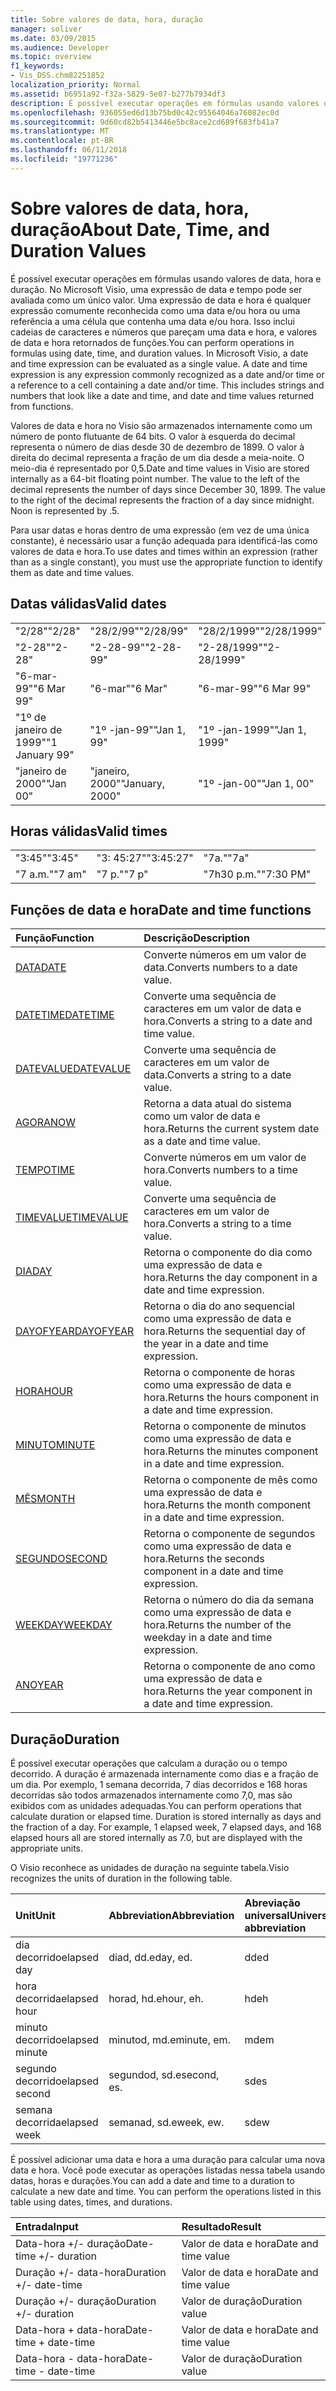 ```yaml
---
title: Sobre valores de data, hora, duração
manager: soliver
ms.date: 03/09/2015
ms.audience: Developer
ms.topic: overview
f1_keywords:
- Vis_DSS.chm82251852
localization_priority: Normal
ms.assetid: b6951a92-f32a-5829-5e07-b277b7934df3
description: É possível executar operações em fórmulas usando valores de data, hora e duração. No Microsoft Visio, uma expressão de data e tempo pode ser avaliada como um único valor. Uma expressão de data e hora é qualquer expressão comumente reconhecida como uma data e/ou hora ou uma referência a uma célula que contenha uma data e/ou hora. Isso inclui cadeias de caracteres e números que pareçam uma data e hora, e valores de data e hora retornados de funções.
ms.openlocfilehash: 936055ed6d13b75bd0c42c95564046a76082ec0d
ms.sourcegitcommit: 9d60cd82b5413446e5bc8ace2cd689f683fb41a7
ms.translationtype: MT
ms.contentlocale: pt-BR
ms.lasthandoff: 06/11/2018
ms.locfileid: "19771236"
---
```

# <a name="about-date-time-and-duration-values"></a><span data-ttu-id="3c97d-106">Sobre valores de data, hora, duração</span><span class="sxs-lookup"><span data-stu-id="3c97d-106">About Date, Time, and Duration Values</span></span>

<span data-ttu-id="3c97d-p102">É possível executar operações em fórmulas usando valores de data, hora e duração. No Microsoft Visio, uma expressão de data e tempo pode ser avaliada como um único valor. Uma expressão de data e hora é qualquer expressão comumente reconhecida como uma data e/ou hora ou uma referência a uma célula que contenha uma data e/ou hora. Isso inclui cadeias de caracteres e números que pareçam uma data e hora, e valores de data e hora retornados de funções.</span><span class="sxs-lookup"><span data-stu-id="3c97d-p102">You can perform operations in formulas using date, time, and duration values. In Microsoft Visio, a date and time expression can be evaluated as a single value. A date and time expression is any expression commonly recognized as a date and/or time or a reference to a cell containing a date and/or time. This includes strings and numbers that look like a date and time, and date and time values returned from functions.</span></span>
  
<span data-ttu-id="3c97d-p103">Valores de data e hora no Visio são armazenados internamente como um número de ponto flutuante de 64 bits. O valor à esquerda do decimal representa o número de dias desde 30 de dezembro de 1899. O valor à direita do decimal representa a fração de um dia desde a meia-noite. O meio-dia é representado por 0,5.</span><span class="sxs-lookup"><span data-stu-id="3c97d-p103">Date and time values in Visio are stored internally as a 64-bit floating point number. The value to the left of the decimal represents the number of days since December 30, 1899. The value to the right of the decimal represents the fraction of a day since midnight. Noon is represented by .5.</span></span>
  
<span data-ttu-id="3c97d-115">Para usar datas e horas dentro de uma expressão (em vez de uma única constante), é necessário usar a função adequada para identificá-las como valores de data e hora.</span><span class="sxs-lookup"><span data-stu-id="3c97d-115">To use dates and times within an expression (rather than as a single constant), you must use the appropriate function to identify them as date and time values.</span></span>
  
## <a name="valid-dates"></a><span data-ttu-id="3c97d-116">Datas válidas</span><span class="sxs-lookup"><span data-stu-id="3c97d-116">Valid dates</span></span>

||||
|:-----|:-----|:-----|
| <span data-ttu-id="3c97d-117">"2/28"</span><span class="sxs-lookup"><span data-stu-id="3c97d-117">"2/28"</span></span>  <br/> | <span data-ttu-id="3c97d-118">"28/2/99"</span><span class="sxs-lookup"><span data-stu-id="3c97d-118">"2/28/99"</span></span>  <br/> | <span data-ttu-id="3c97d-119">"28/2/1999"</span><span class="sxs-lookup"><span data-stu-id="3c97d-119">"2/28/1999"</span></span>  <br/> |
| <span data-ttu-id="3c97d-120">"2-28"</span><span class="sxs-lookup"><span data-stu-id="3c97d-120">"2-28"</span></span>  <br/> | <span data-ttu-id="3c97d-121">"2-28-99"</span><span class="sxs-lookup"><span data-stu-id="3c97d-121">"2-28-99"</span></span>  <br/> | <span data-ttu-id="3c97d-122">"2-28/1999"</span><span class="sxs-lookup"><span data-stu-id="3c97d-122">"2-28/1999"</span></span>  <br/> |
| <span data-ttu-id="3c97d-123">"6-mar-99"</span><span class="sxs-lookup"><span data-stu-id="3c97d-123">"6 Mar 99"</span></span>  <br/> | <span data-ttu-id="3c97d-124">"6-mar"</span><span class="sxs-lookup"><span data-stu-id="3c97d-124">"6 Mar"</span></span>  <br/> | <span data-ttu-id="3c97d-125">"6-mar-99"</span><span class="sxs-lookup"><span data-stu-id="3c97d-125">"6 Mar 99"</span></span>  <br/> |
| <span data-ttu-id="3c97d-126">"1º de janeiro de 1999"</span><span class="sxs-lookup"><span data-stu-id="3c97d-126">"1 January 99"</span></span>  <br/> | <span data-ttu-id="3c97d-127">"1º -jan-99"</span><span class="sxs-lookup"><span data-stu-id="3c97d-127">"Jan 1, 99"</span></span>  <br/> | <span data-ttu-id="3c97d-128">"1º -jan-1999"</span><span class="sxs-lookup"><span data-stu-id="3c97d-128">"Jan 1, 1999"</span></span>  <br/> |
| <span data-ttu-id="3c97d-129">"janeiro de 2000"</span><span class="sxs-lookup"><span data-stu-id="3c97d-129">"Jan 00"</span></span>  <br/> | <span data-ttu-id="3c97d-130">"janeiro, 2000"</span><span class="sxs-lookup"><span data-stu-id="3c97d-130">"January, 2000"</span></span>  <br/> | <span data-ttu-id="3c97d-131">"1º -jan-00"</span><span class="sxs-lookup"><span data-stu-id="3c97d-131">"Jan 1, 00"</span></span>  <br/> |
   
## <a name="valid-times"></a><span data-ttu-id="3c97d-132">Horas válidas</span><span class="sxs-lookup"><span data-stu-id="3c97d-132">Valid times</span></span>

||||
|:-----|:-----|:-----|
| <span data-ttu-id="3c97d-133">"3:45"</span><span class="sxs-lookup"><span data-stu-id="3c97d-133">"3:45"</span></span>  <br/> | <span data-ttu-id="3c97d-134">"3: 45:27"</span><span class="sxs-lookup"><span data-stu-id="3c97d-134">"3:45:27"</span></span>  <br/> | <span data-ttu-id="3c97d-135">"7a."</span><span class="sxs-lookup"><span data-stu-id="3c97d-135">"7a"</span></span>  <br/> |
| <span data-ttu-id="3c97d-136">"7 a.m."</span><span class="sxs-lookup"><span data-stu-id="3c97d-136">"7 am"</span></span>  <br/> | <span data-ttu-id="3c97d-137">"7 p."</span><span class="sxs-lookup"><span data-stu-id="3c97d-137">"7 p"</span></span>  <br/> | <span data-ttu-id="3c97d-138">"7h30 p.m."</span><span class="sxs-lookup"><span data-stu-id="3c97d-138">"7:30 PM"</span></span>  <br/> |
   
## <a name="date-and-time-functions"></a><span data-ttu-id="3c97d-139">Funções de data e hora</span><span class="sxs-lookup"><span data-stu-id="3c97d-139">Date and time functions</span></span>

|<span data-ttu-id="3c97d-140">**Função**</span><span class="sxs-lookup"><span data-stu-id="3c97d-140">**Function**</span></span>|<span data-ttu-id="3c97d-141">**Descrição**</span><span class="sxs-lookup"><span data-stu-id="3c97d-141">**Description**</span></span>|
|:-----|:-----|
|[<span data-ttu-id="3c97d-142">DATA</span><span class="sxs-lookup"><span data-stu-id="3c97d-142">DATE</span></span>](date-function-visioshapesheet.md) <br/> | <span data-ttu-id="3c97d-143">Converte números em um valor de data.</span><span class="sxs-lookup"><span data-stu-id="3c97d-143">Converts numbers to a date value.</span></span>  <br/> |
|[<span data-ttu-id="3c97d-144">DATETIME</span><span class="sxs-lookup"><span data-stu-id="3c97d-144">DATETIME</span></span>](datetime-function.md) <br/> | <span data-ttu-id="3c97d-145">Converte uma sequência de caracteres em um valor de data e hora.</span><span class="sxs-lookup"><span data-stu-id="3c97d-145">Converts a string to a date and time value.</span></span>  <br/> |
|[<span data-ttu-id="3c97d-146">DATEVALUE</span><span class="sxs-lookup"><span data-stu-id="3c97d-146">DATEVALUE</span></span>](datevalue-function-visioshapesheet.md) <br/> | <span data-ttu-id="3c97d-147">Converte uma sequência de caracteres em um valor de data.</span><span class="sxs-lookup"><span data-stu-id="3c97d-147">Converts a string to a date value.</span></span>  <br/> |
|[<span data-ttu-id="3c97d-148">AGORA</span><span class="sxs-lookup"><span data-stu-id="3c97d-148">NOW</span></span>](now-function-visioshapesheet.md) <br/> | <span data-ttu-id="3c97d-149">Retorna a data atual do sistema como um valor de data e hora.</span><span class="sxs-lookup"><span data-stu-id="3c97d-149">Returns the current system date as a date and time value.</span></span>  <br/> |
|[<span data-ttu-id="3c97d-150">TEMPO</span><span class="sxs-lookup"><span data-stu-id="3c97d-150">TIME</span></span>](time-function-visioshapesheet.md) <br/> | <span data-ttu-id="3c97d-151">Converte números em um valor de hora.</span><span class="sxs-lookup"><span data-stu-id="3c97d-151">Converts numbers to a time value.</span></span>  <br/> |
|[<span data-ttu-id="3c97d-152">TIMEVALUE</span><span class="sxs-lookup"><span data-stu-id="3c97d-152">TIMEVALUE</span></span>](timevalue-function-visioshapesheet.md) <br/> | <span data-ttu-id="3c97d-153">Converte uma sequência de caracteres em um valor de hora.</span><span class="sxs-lookup"><span data-stu-id="3c97d-153">Converts a string to a time value.</span></span>  <br/> |
|[<span data-ttu-id="3c97d-154">DIA</span><span class="sxs-lookup"><span data-stu-id="3c97d-154">DAY</span></span>](day-function-visioshapesheet.md) <br/> | <span data-ttu-id="3c97d-155">Retorna o componente do dia como uma expressão de data e hora.</span><span class="sxs-lookup"><span data-stu-id="3c97d-155">Returns the day component in a date and time expression.</span></span>  <br/> |
|[<span data-ttu-id="3c97d-156">DAYOFYEAR</span><span class="sxs-lookup"><span data-stu-id="3c97d-156">DAYOFYEAR</span></span>](dayofyear-function.md) <br/> | <span data-ttu-id="3c97d-157">Retorna o dia do ano sequencial como uma expressão de data e hora.</span><span class="sxs-lookup"><span data-stu-id="3c97d-157">Returns the sequential day of the year in a date and time expression.</span></span>  <br/> |
|[<span data-ttu-id="3c97d-158">HORA</span><span class="sxs-lookup"><span data-stu-id="3c97d-158">HOUR</span></span>](hour-function-visioshapesheet.md) <br/> | <span data-ttu-id="3c97d-159">Retorna o componente de horas como uma expressão de data e hora.</span><span class="sxs-lookup"><span data-stu-id="3c97d-159">Returns the hours component in a date and time expression.</span></span>  <br/> |
|[<span data-ttu-id="3c97d-160">MINUTO</span><span class="sxs-lookup"><span data-stu-id="3c97d-160">MINUTE</span></span>](minute-function-visioshapesheet.md) <br/> | <span data-ttu-id="3c97d-161">Retorna o componente de minutos como uma expressão de data e hora.</span><span class="sxs-lookup"><span data-stu-id="3c97d-161">Returns the minutes component in a date and time expression.</span></span>  <br/> |
|[<span data-ttu-id="3c97d-162">MÊS</span><span class="sxs-lookup"><span data-stu-id="3c97d-162">MONTH</span></span>](month-function-visioshapesheet.md) <br/> | <span data-ttu-id="3c97d-163">Retorna o componente de mês como uma expressão de data e hora.</span><span class="sxs-lookup"><span data-stu-id="3c97d-163">Returns the month component in a date and time expression.</span></span>  <br/> |
|[<span data-ttu-id="3c97d-164">SEGUNDO</span><span class="sxs-lookup"><span data-stu-id="3c97d-164">SECOND</span></span>](second-function-visioshapesheet.md) <br/> | <span data-ttu-id="3c97d-165">Retorna o componente de segundos como uma expressão de data e hora.</span><span class="sxs-lookup"><span data-stu-id="3c97d-165">Returns the seconds component in a date and time expression.</span></span>  <br/> |
|[<span data-ttu-id="3c97d-166">WEEKDAY</span><span class="sxs-lookup"><span data-stu-id="3c97d-166">WEEKDAY</span></span>](weekday-function-visioshapesheet.md) <br/> | <span data-ttu-id="3c97d-167">Retorna o número do dia da semana como uma expressão de data e hora.</span><span class="sxs-lookup"><span data-stu-id="3c97d-167">Returns the number of the weekday in a date and time expression.</span></span>  <br/> |
|[<span data-ttu-id="3c97d-168">ANO</span><span class="sxs-lookup"><span data-stu-id="3c97d-168">YEAR</span></span>](year-function-visioshapesheet.md) <br/> | <span data-ttu-id="3c97d-169">Retorna o componente de ano como uma expressão de data e hora.</span><span class="sxs-lookup"><span data-stu-id="3c97d-169">Returns the year component in a date and time expression.</span></span>  <br/> |
   
## <a name="duration"></a><span data-ttu-id="3c97d-170">Duração</span><span class="sxs-lookup"><span data-stu-id="3c97d-170">Duration</span></span>

<span data-ttu-id="3c97d-p104">É possível executar operações que calculam a duração ou o tempo decorrido. A duração é armazenada internamente como dias e a fração de um dia. Por exemplo, 1 semana decorrida, 7 dias decorridos e 168 horas decorridas são todos armazenados internamente como 7,0, mas são exibidos com as unidades adequadas.</span><span class="sxs-lookup"><span data-stu-id="3c97d-p104">You can perform operations that calculate duration or elapsed time. Duration is stored internally as days and the fraction of a day. For example, 1 elapsed week, 7 elapsed days, and 168 elapsed hours all are stored internally as 7.0, but are displayed with the appropriate units.</span></span>
  
<span data-ttu-id="3c97d-174">O Visio reconhece as unidades de duração na seguinte tabela.</span><span class="sxs-lookup"><span data-stu-id="3c97d-174">Visio recognizes the units of duration in the following table.</span></span>
  
|<span data-ttu-id="3c97d-175">**Unit**</span><span class="sxs-lookup"><span data-stu-id="3c97d-175">**Unit**</span></span>|<span data-ttu-id="3c97d-176">**Abbreviation**</span><span class="sxs-lookup"><span data-stu-id="3c97d-176">**Abbreviation**</span></span>|<span data-ttu-id="3c97d-177">**Abreviação universal**</span><span class="sxs-lookup"><span data-stu-id="3c97d-177">**Universal abbreviation**</span></span>|
|:-----|:-----|:-----|
| <span data-ttu-id="3c97d-178">dia decorrido</span><span class="sxs-lookup"><span data-stu-id="3c97d-178">elapsed day</span></span>  <br/> | <span data-ttu-id="3c97d-179">diad, dd.</span><span class="sxs-lookup"><span data-stu-id="3c97d-179">eday, ed.</span></span>  <br/> | <span data-ttu-id="3c97d-180">dd</span><span class="sxs-lookup"><span data-stu-id="3c97d-180">ed</span></span>  <br/> |
| <span data-ttu-id="3c97d-181">hora decorrida</span><span class="sxs-lookup"><span data-stu-id="3c97d-181">elapsed hour</span></span>  <br/> | <span data-ttu-id="3c97d-182">horad, hd.</span><span class="sxs-lookup"><span data-stu-id="3c97d-182">ehour, eh.</span></span>  <br/> | <span data-ttu-id="3c97d-183">hd</span><span class="sxs-lookup"><span data-stu-id="3c97d-183">eh</span></span>  <br/> |
| <span data-ttu-id="3c97d-184">minuto decorrido</span><span class="sxs-lookup"><span data-stu-id="3c97d-184">elapsed minute</span></span>  <br/> | <span data-ttu-id="3c97d-185">minutod, md.</span><span class="sxs-lookup"><span data-stu-id="3c97d-185">eminute, em.</span></span>  <br/> | <span data-ttu-id="3c97d-186">md</span><span class="sxs-lookup"><span data-stu-id="3c97d-186">em</span></span>  <br/> |
| <span data-ttu-id="3c97d-187">segundo decorrido</span><span class="sxs-lookup"><span data-stu-id="3c97d-187">elapsed second</span></span>  <br/> | <span data-ttu-id="3c97d-188">segundod, sd.</span><span class="sxs-lookup"><span data-stu-id="3c97d-188">esecond, es.</span></span>  <br/> | <span data-ttu-id="3c97d-189">sd</span><span class="sxs-lookup"><span data-stu-id="3c97d-189">es</span></span>  <br/> |
| <span data-ttu-id="3c97d-190">semana decorrida</span><span class="sxs-lookup"><span data-stu-id="3c97d-190">elapsed week</span></span>  <br/> | <span data-ttu-id="3c97d-191">semanad, sd.</span><span class="sxs-lookup"><span data-stu-id="3c97d-191">eweek, ew.</span></span>  <br/> | <span data-ttu-id="3c97d-192">sd</span><span class="sxs-lookup"><span data-stu-id="3c97d-192">ew</span></span>  <br/> |
   
<span data-ttu-id="3c97d-p105">É possível adicionar uma data e hora a uma duração para calcular uma nova data e hora. Você pode executar as operações listadas nessa tabela usando datas, horas e durações.</span><span class="sxs-lookup"><span data-stu-id="3c97d-p105">You can add a date and time to a duration to calculate a new date and time. You can perform the operations listed in this table using dates, times, and durations.</span></span>
  
|<span data-ttu-id="3c97d-195">**Entrada**</span><span class="sxs-lookup"><span data-stu-id="3c97d-195">**Input**</span></span>|<span data-ttu-id="3c97d-196">**Resultado**</span><span class="sxs-lookup"><span data-stu-id="3c97d-196">**Result**</span></span>|
|:-----|:-----|
| <span data-ttu-id="3c97d-197">Data-hora +/- duração</span><span class="sxs-lookup"><span data-stu-id="3c97d-197">Date-time +/- duration</span></span>  <br/> | <span data-ttu-id="3c97d-198">Valor de data e hora</span><span class="sxs-lookup"><span data-stu-id="3c97d-198">Date and time value</span></span>  <br/> |
| <span data-ttu-id="3c97d-199">Duração +/- data-hora</span><span class="sxs-lookup"><span data-stu-id="3c97d-199">Duration +/- date-time</span></span>  <br/> | <span data-ttu-id="3c97d-200">Valor de data e hora</span><span class="sxs-lookup"><span data-stu-id="3c97d-200">Date and time value</span></span>  <br/> |
| <span data-ttu-id="3c97d-201">Duração +/- duração</span><span class="sxs-lookup"><span data-stu-id="3c97d-201">Duration +/- duration</span></span>  <br/> | <span data-ttu-id="3c97d-202">Valor de duração</span><span class="sxs-lookup"><span data-stu-id="3c97d-202">Duration value</span></span>  <br/> |
| <span data-ttu-id="3c97d-203">Data-hora + data-hora</span><span class="sxs-lookup"><span data-stu-id="3c97d-203">Date-time + date-time</span></span>  <br/> | <span data-ttu-id="3c97d-204">Valor de data e hora</span><span class="sxs-lookup"><span data-stu-id="3c97d-204">Date and time value</span></span>  <br/> |
| <span data-ttu-id="3c97d-205">Data-hora - data-hora</span><span class="sxs-lookup"><span data-stu-id="3c97d-205">Date-time - date-time</span></span>  <br/> | <span data-ttu-id="3c97d-206">Valor de duração</span><span class="sxs-lookup"><span data-stu-id="3c97d-206">Duration value</span></span>  <br/> |
   

